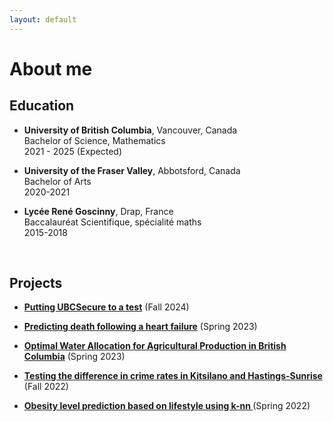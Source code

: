 ```yaml
---
layout: default
---
```


# About me

## Education

- **University of British Columbia**, Vancouver, Canada <br>
  Bachelor of Science, Mathematics <br>
  2021 - 2025 (Expected)

- **University of the Fraser Valley**, Abbotsford, Canada <br>
  Bachelor of Arts<br>
  2020-2021
 
- **Lycée René Goscinny**, Drap, France <br>
  Baccalauréat Scientifique, spécialité maths <br>
  2015-2018
<br>

## Projects
- **[Putting UBCSecure to a test](stat_404.pdf)** (Fall 2024)<br>

- **[Predicting death following a heart failure](stat_306.html)** (Spring 2023)<br>

- **[Optimal Water Allocation for Agricultural Production in British Columbia](math_340.pdf)** (Spring 2023)<br>
  
- **[Testing the difference in crime rates in Kitsilano and Hastings-Sunrise ](stat_201.html)** (Fall 2022)<br>

- **[Obesity level prediction based on lifestyle using k-nn ](dsci_100.html)** (Spring 2022)<br>
  <br>
